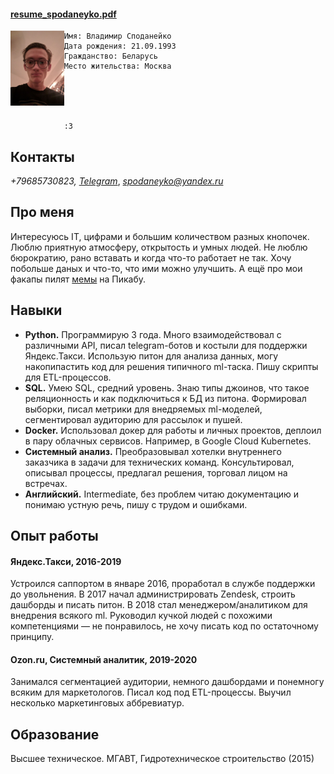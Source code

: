 #### [resume_spodaneyko.pdf](https://github.com/meowzth/meowzth.github.io/raw/master/spodaneyko.pdf)

<img align="left" img src="./img.png" width="17%">

	Имя: Владимир Споданейко
	Дата рождения: 21.09.1993
	Гражданство: Беларусь
	Место жительства: Москва





	:3


## Контакты


*+79685730823, [Telegram](https://t.me/meowzaebis)*,
*spodaneyko@yandex.ru*



## Про меня

Интересуюсь IT, цифрами и большим количеством разных кнопочек. Люблю приятную атмосферу, открытость и умных людей. Не люблю бюрократию, рано вставать и когда что-то работает не так. Хочу побольше даных и что-то, что ими можно улучшить. А ещё про мои факапы пилят [мемы](https://pikabu.ru/story/tekhpodderzhka_yandeks_taksi_6109211) на Пикабу.


## Навыки

* **Python.** Программирую 3 года. Много взаимодействовал с различными API, писал telegram-ботов и костыли для поддержки Яндекс.Такси. Использую питон для анализа данных, могу накопипастить код для решения типичного ml-таска. Пишу скрипты для ETL-процессов.
* **SQL.**  Умею SQL, средний уровень. Знаю типы джоинов, что такое реляционность и как подключиться к БД из питона. Формировал выборки, писал метрики для внедряемых ml-моделей, сегментировал аудиторию для рассылок и пушей.
* **Docker.** Использовал докер для работы и личных проектов, деплоил в пару облачных сервисов. Например, в Google Cloud Kubernetes.
* **Системный анализ.** Преобразовывал хотелки внутреннего заказчика в задачи для технических команд. Консультировал, описывал процессы, предлагал решения, торговал лицом на встречах.
* **Английский.** Intermediate, без проблем читаю документацию и понимаю устную речь, пишу с трудом и ошибками.


## Опыт работы
#### Яндекс.Такси, 2016-2019
Устроился саппортом в январе 2016, проработал в службе поддержки до увольнения. В 2017 начал администрировать Zendesk, строить дашборды и писать питон. В 2018 стал менеджером/аналитиком для внедрения всякого ml. Руководил кучкой людей с похожими компетенциями — не понравилось, не хочу писать код по остаточному принципу.

#### Ozon.ru, Сиcтемный аналитик, 2019-2020
Занимался сегментацией аудитории, немного дашбордами и понемногу всяким для маркетологов. Писал код под ETL-процессы. Выучил несколько маркетинговых аббревиатур.

## Образование
Высшее техническое. МГАВТ, Гидротехническое строительство (2015)
